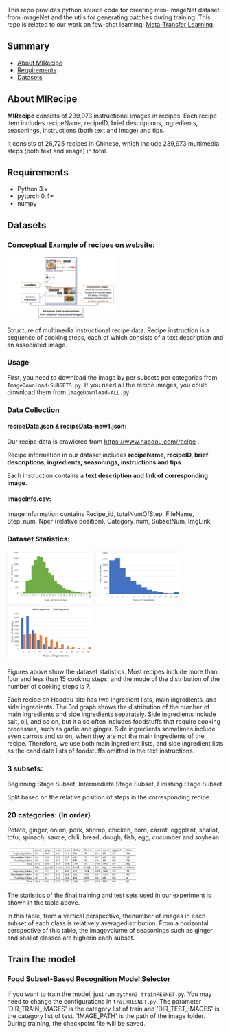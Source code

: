 This repo provides python source code for creating mini-ImageNet dataset from ImageNet and the utils for generating batches during training. This repo is related to our work on few-shot learning: [Meta-Transfer Learning](https://github.com/y2l/meta-transfer-learning-tensorflow).


## Summary

* [About MIRecipe](#about-MIRecipe)
* [Requirements](#requirements)
* [Datasets](#datasets)


## About MIRecipe
**MIRecipe** consists of 239,973 instructional images in recipes. Each recipe item includes recipeName, recipeID, brief descriptions, ingredients, seasonings, instructions (both text and image) and tips.

It consists of 26,725 recipes in Chinese, which include 239,973 multimedia steps (both text and image)  in total.


## Requirements

- Python 3.x
- pytorch 0.4+
- numpy

## Datasets
### Conceptual Example of recipes on website:

<img src="https://github.com/bimissing/recipeData/blob/main/IMG/exampleMM.png" width="50%" height="50%">

Structure of multimedia instructional recipe data.  Recipe instruction is a sequence of cooking steps, each of which consists of a text description and an associated image.

### Usage
First, you need to download the image by per subsets per categories from `ImageDownload-SUBSETS.py`. 
If you need all the recipe images, you could download them from `ImageDownload-ALL.py`

### Data Collection
#### recipeData.json & recipeData-new1.json:
Our recipe data is crawlered from https://www.haodou.com/recipe .

Recipe information in our dataset includes **recipeName, recipeID, brief descriptions, ingredients, seasonings, instructions and tips**.

Each instruction contains a **text description and link of corresponding image**.

#### ImageInfo.csv:
Image information contains Recipe_id, totalNumOfStep, FileName, Step_num, Nper (relative position), Category_num, SubsetNum, ImgLink

### Dataset Statistics:
<img src="https://github.com/bimissing/recipeData/blob/main/IMG/stats001.png" width="40%" height="40%">

<img src="https://github.com/bimissing/recipeData/blob/main/IMG/stats002.png" width="40%" height="40%">

<img src="https://github.com/bimissing/recipeData/blob/main/IMG/stats003.png" width="40%" height="40%">

Figures above show the dataset statistics. Most recipes include more than four and less than 15 cooking steps, and the mode of the distribution of the number of cooking steps is 7. 

Each recipe on Haodou site has two ingredient lists, main ingredients, and side ingredients. The 3rd graph shows the distribution of the number of main ingredients and side ingredients separately.  Side ingredients include salt, oil, and so on, but it also often includes foodstuffs that require cooking processes, such as garlic and ginger.  Side ingredients sometimes include even carrots and so on, when they are not the main ingredients of the recipe.  Therefore, we use both main ingredient lists, and side ingredient lists as the candidate lists of foodstuffs omitted in the text instructions.

### 3 subsets:
Beginning Stage Subset, Intermediate Stage Subset, Finishing Stage Subset

Split based on the relative position of steps in the corresponding recipe.

### 20 categories: (In order)
Potato, ginger, onion, pork, shrimp, chicken, corn, carrot, eggplant, shallot, tofu, spinach, sauce, chili, bread, dough, fish, egg, cucumber and soybean.

<img src="https://github.com/bimissing/recipeData/blob/main/IMG/Division%20of%2020%20class%20of%20food.png" width="60%" height="60%">

The statistics of the final training and test sets used in our experiment is shown in the table above. 

In this table, from a vertical perspective, thenumber of images in each subset of each class is relatively averagedistribution. From a horizontal perspective of this table, the imagevolume of seasonings such as ginger and shallot classes are higherin each subset.

## Train the model
### Food Subset-Based Recognition Model Selector
If you want to train the model, just run `python3 trainRESNET.py`. You may need to change the configurations in `trainRESNET.py`. The parameter 'DIR_TRAIN_IMAGES' is the category list of train and 'DIR_TEST_IMAGES' is the category list of test. 'IMAGE_PATH' is the path of the image folder. During training, the checkpoint file will be saved.


